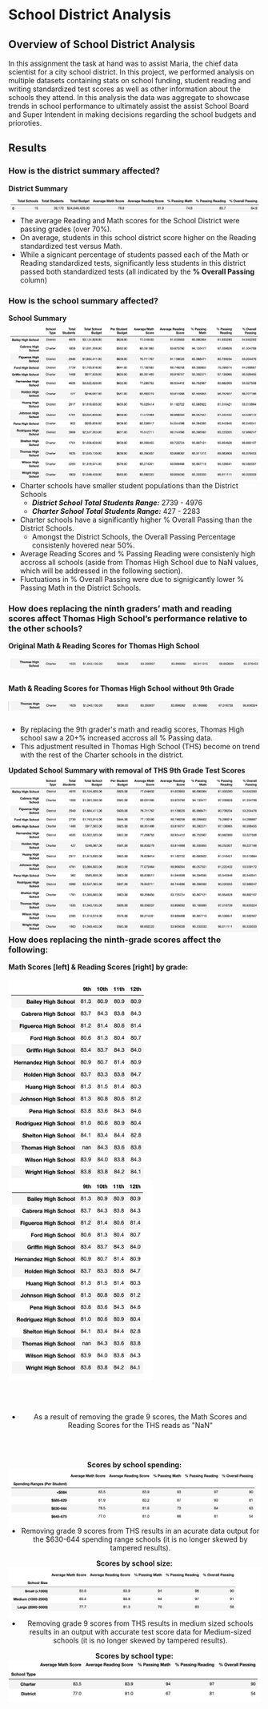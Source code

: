 # School District Analysis
## Overview of School District Analysis

In this assignment the task at hand was to assist Maria, the chief data scientist for a city school district. In this project, we performed analysis on multiple datasets containing stats on school funding, student reading and writing standardized test scores as well as other information about the schools they attend. In this analysis the data was aggregate to showcase trends in school performance to ultimately assist the assist School Board and Super Intendent in making decisions regarding the school budgets and prioroties.

## Results

### How is the district summary affected?
**District Summary**
<img align="left" src="https://github.com/hollyouellette/School_District_Analysis/blob/main/Analysis/District_Summary.png">
  - The average Reading and Math scores for the School District were passing grades (over 70%).
  - On average, students in this school district score higher on the Reading standardized test versus Math.
  - While a signicant percentage of students passed each of the Math or Reading standardized tests, significantly less students in this district passed both standardized tests (all indicated by the **% Overall Passing** column)
  
### How is the school summary affected?
**School Summary**
<img align="left" src="https://github.com/hollyouellette/School_District_Analysis/blob/main/Analysis/School_Summary.png">
  - Charter schools have smaller student populations than the District Schools
    - _**District School Total Students Range:**_ 2739 - 4976
    - _**Charter School Total Students Range:**_ 427 - 2283
  - Charter schools have a significantly higher % Overall Passing than the District Schools.
    - Amongst the District Schools, the Overall Passing Percentage consistenly hovered near 50%.
  - Average Reading Scores and % Passing Reading were consistenly high accross all schools (aside from Thomas High School due to NaN values, which will be addressed in the following section).
  - Fluctuations in % Overall Passing were due to signigicantly lower % Passing Math in the District Schools. 
  
### How does replacing the ninth graders’ math and reading scores affect Thomas High School’s performance relative to the other schools?
**Original Math & Reading Scores for Thomas High School**
<br/>
<br/>
<img align="left" src="https://github.com/hollyouellette/School_District_Analysis/blob/main/Analysis/Thomas_High_School_All_Grades.png">
<br/>
<br/>
<br/>
**Math & Reading Scores for Thomas High School without 9th Grade**
<br/>
<br/>
<img align="left" src="https://github.com/hollyouellette/School_District_Analysis/blob/main/Analysis/Thomas_High_School_Sr_Grades.png">
<br/>
<br/>
- By replacing the 9th grader's math and readig scores, Thomas High school saw a 20+% increased accross all % Passing data.
- This adjustment resulted in Thomas High School (THS) become on trend with the rest of the Charter schools in the district. 

**Updated School Summary with removal of THS 9th Grade Test Scores**
<img align="left" src="https://github.com/hollyouellette/School_District_Analysis/blob/main/Analysis/School_Summary_THS_adj.png">

### How does replacing the ninth-grade scores affect the following:

**Math Scores [left] & Reading Scores [right] by grade:**
<br/>
<br/>
  <img align="left" src="https://github.com/hollyouellette/School_District_Analysis/blob/main/Analysis/Math_Scores_by_Grade.png" height= 400> 
  <img src="https://github.com/hollyouellette/School_District_Analysis/blob/main/Analysis/Math_Reading_by_grade.png" height= 400><center/>
  <br/>
  <br/>
   - As a result of removing the grade 9 scores, the Math Scores and Reading Scores for the THS reads as "NaN"
  <br/>
  <br/>
  
  **Scores by school spending:**
  <br/>
  <img align="left" src="https://github.com/hollyouellette/School_District_Analysis/blob/main/Analysis/Scores_By_Spending_Ranges.png">
  <br/>
  - Removing grade 9 scores from THS results in an acurate data output for the $630-644 spending range schools (it is no longer skewed by tampered results).
  
  **Scores by school size:**
  <br/>
  <img align="left" src="https://github.com/hollyouellette/School_District_Analysis/blob/main/Analysis/Scores_By_School_Size.png">
  <br/>
  - Removing grade 9 scores from THS results in medium sized schools results in an output with accurate test score data for Medium-sized schools (it is no longer skewed by tampered results).
  
  **Scores by school type:**
  <br/>
  <img align="left" src="https://github.com/hollyouellette/School_District_Analysis/blob/main/Analysis/Scores_by_Type.png">
  <br/>
